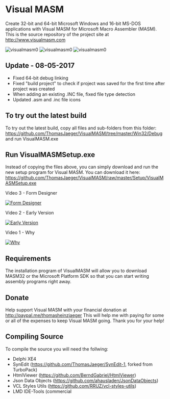 Visual MASM
===========
Create 32-bit and 64-bit Microsoft Windows and 16-bit MS-DOS applications with Visual MASM for Microsoft Macro Assembler (MASM). This is the source repository of the project site at http://www.visualmasm.com

![visualmasm0](https://user-images.githubusercontent.com/1396719/28137588-d82801a6-671b-11e7-99e6-876f35f4dd55.png)
![visualmasm0](https://user-images.githubusercontent.com/1396719/28137590-d82dee0e-671b-11e7-8f03-84b82cd18d87.png)
![visualmasm0](https://user-images.githubusercontent.com/1396719/28137589-d82d453a-671b-11e7-8ec4-48a8bacc2cc9.png)

Update - 08-05-2017
-------------------
- Fixed 64-bit debug linking
- Fixed "build project" to check if project was saved for the first time after project was created
- When adding an existing .INC file, fixed file type detection
- Updated .asm and .inc file icons

To try out the latest build
---------------------------
To try out the latest build, copy all files and sub-folders from this folder:
https://github.com/ThomasJaeger/VisualMASM/tree/master/Win32/Debug
and run VisualMASM.exe

Run VisualMASMSetup.exe
-----------------------
Instead of copying the files above, you can simply download and run the new setup program
for Visual MASM. You can download it here:
https://github.com/ThomasJaeger/VisualMASM/raw/master/Setup/VisualMASMSetup.exe

Video 3 - Form Designer

[![Form Designer](https://img.youtube.com/vi/tsIvckVAdKk/0.jpg)](https://www.youtube.com/watch?v=tsIvckVAdKk)

Video 2 - Early Version

[![Early Version](https://img.youtube.com/vi/YgQFvElx9dA/0.jpg)](https://www.youtube.com/watch?v=YgQFvElx9dA)

Video 1 - Why

[![Why](https://img.youtube.com/vi/GnaeTDGWEzA/0.jpg)](https://www.youtube.com/watch?v=GnaeTDGWEzA)

Requirements
------------
The installation program of VisualMASM will allow you to download MASM32 or the Microsoft Platform SDK so that you can start writing assembly programs right away.

Donate
------
Help support Visual MASM with your financial donation at http://paypal.me/thomasheinzjaeger
This will help me with paying for some or all of the expenses to keep Visual MASM going.
Thank you for your help!

Compiling Source
----------------
To compile the source you will need the follwing:
- Delphi XE4
- SynEdit (https://github.com/ThomasJaeger/SynEdit-1, forked from TurboPack)
- HtmlViewer (https://github.com/BerndGabriel/HtmlViewer)
- Json Data Objects (https://github.com/ahausladen/JsonDataObjects)
- VCL Styles Utils (https://github.com/RRUZ/vcl-styles-utils)
- LMD IDE-Tools (commercial
